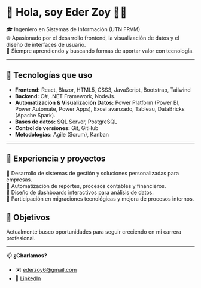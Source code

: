 # 👋 Hola, soy Eder Zoy 👩‍💻 

🎓 Ingeniero en Sistemas de Información (UTN FRVM)  
🌐 Apasionado por el desarrollo frontend, la visualización de datos y el diseño de interfaces de usuario.  
🧠 Siempre aprendiendo y buscando formas de aportar valor con tecnología.

---

## 🚀 Tecnologías que uso

- **Frontend:** React, Blazor, HTML5, CSS3, JavaScript, Bootstrap, Tailwind  
- **Backend:** C#, .NET Framework, NodeJs.  
- **Automatización & Visualización Datos:** Power Platform (Power BI, Power Automate, Power Apps), Excel avanzado, Tableau, DataBricks (Apache Spark).
- **Bases de datos:** SQL Server, PostgreSQL  
- **Control de versiones:** Git, GitHub  
- **Metodologías:** Agile (Scrum), Kanban

---

## 💼 Experiencia y proyectos

🔹 Desarrollo de sistemas de gestión y soluciones personalizadas para empresas.  
🔹 Automatización de reportes, procesos contables y financieros.  
🔹 Diseño de dashboards interactivos para análisis de datos.  
🔹 Participación en migraciones tecnológicas y mejora de procesos internos.


## 🎯 Objetivos

Actualmente busco oportunidades para seguir creciendo en mi carrera profesional.

---

📫 **¿Charlamos?**  
- ✉️ ederzoy6@gmail.com
- 💼 [LinkedIn](https://www.linkedin.com/in/eder-zoy)  

